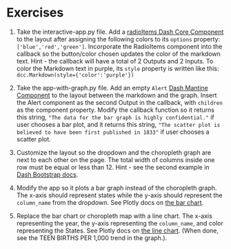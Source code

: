 # Exercises
1. Take the interactive-app.py file. Add a [radioItems Dash Core Component](https://dash.plotly.com/dash-core-components/radioitems) to the layout after assigning the following colors to its `options` property: `['blue','red','green']`. Incorporate the RadioItems component into the callback so the button/color chosen updates the color of the markdown text. Hint - the callback will have a total of 2 Outputs and 2 Inputs. To color the Markdown text in purple, its `style` property is written like this: `dcc.Markdown(style={'color':'purple'})`

2. Take the app-with-graph.py file. Add an empty `Alert` [Dash Mantine Component](https://dash-mantine-components.herokuapp.com/components/alert) to the layout between the markdown and the graph. Insert the Alert component as the second Output in the callback, with `children` as the component property. Modify the callback function so it returns this string, `"The data for the bar graph is highly confidential."` if user chooses a bar plot, and it returns this string, `"The scatter plot is believed to have been first published in 1833"` if user chooses a scatter plot.

3. Customize the layout so the dropdown and the choropleth graph are next to each other on the page. The total width of columns inside one row must be equal or less than 12. Hint - see the second example in [Dash Bootstrap docs](https://dash-bootstrap-components.opensource.faculty.ai/docs/components/layout/).

4. Modify the app so it plots a bar graph instead of the choropleth graph. The x-axis should represent states while the y-axis should represent the `column_name` from the dropdown. See Plotly docs on [the bar chart](https://plotly.com/python/bar-charts/).

5. Replace the bar chart or choropleth map with a line chart. The x-axis representing the year, the y-axis representing the `column_name`, and color representing the States. See Plotly docs on [the line chart](https://plotly.com/python/line-charts/). (When done, see the TEEN BIRTHS PER 1,000 trend in the graph.).
